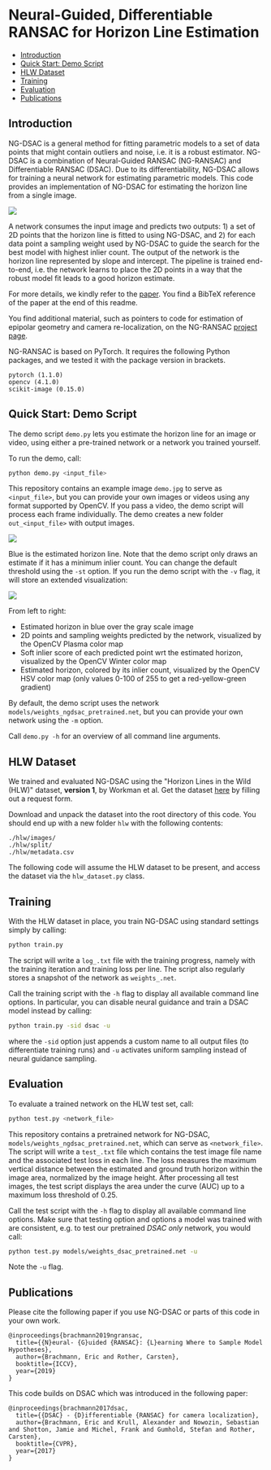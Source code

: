 # Neural-Guided, Differentiable RANSAC for Horizon Line Estimation

- [Introduction](#introduction)
- [Quick Start: Demo Script](#quick-start-demo-script)
- [HLW Dataset](#hlw-dataset)
- [Training](#training)
- [Evaluation](#evaluation)
- [Publications](#publications)

## Introduction

NG-DSAC is a general method for fitting parametric models to a set of data points that might contain outliers and noise, i.e. it is a robust estimator. NG-DSAC is a combination of Neural-Guided RANSAC (NG-RANSAC) and Differentiable RANSAC (DSAC). Due to its differentiability, NG-DSAC allows for training a neural network for estimating parametric models. This code provides an implementation of NG-DSAC for estimating the horizon line from a single image. 

![](images/network.png)

A network consumes the input image and predicts two outputs: 1) a set of 2D points that the horizon line is fitted to using NG-DSAC, and 2) for each data point a sampling weight used by NG-DSAC to guide the search for the best model with highest inlier count. The output of the network is the horizon line represented by slope and intercept. The pipeline is trained end-to-end, i.e. the network learns to place the 2D points in a way that the robust model fit leads to a good horizon estimate.

For more details, we kindly refer to the [paper](https://arxiv.org/abs/1905.04132). You find a BibTeX reference of the paper at the end of this readme. 

You find additional material, such as pointers to code for estimation of epipolar geometry and camera re-localization, on the NG-RANSAC [project page](https://hci.iwr.uni-heidelberg.de/vislearn/research/neural-guided-ransac/).

NG-RANSAC is based on PyTorch. It requires the following Python packages, and we tested it with the package version in brackets.
```
pytorch (1.1.0)
opencv (4.1.0)
scikit-image (0.15.0)
```

## Quick Start: Demo Script

The demo script `demo.py` lets you estimate the horizon line for an image or video, using either a pre-trained network or a network you trained yourself.

To run the demo, call:

```bash
python demo.py <input_file>
```
This repository contains an example image `demo.jpg` to serve as `<input_file>`, but you can provide your own images or videos using any format supported by OpenCV. If you pass a video, the demo script will process each frame individually. The demo creates a new folder `out_<input_file>` with output images.

![](images/demo_result.png)

Blue is the estimated horizon line. Note that the demo script only draws an estimate if it has a minimum inlier count. You can change the default threshold using the `-st` option. If you run the demo script with the `-v` flag, it will store an extended visualization:

![](images/demo_result_verbose.png)

From left to right: 

* Estimated horizon in blue over the gray scale image
* 2D points and sampling weights predicted by the network, visualized by the OpenCV Plasma color map
* Soft inlier score of each predicted point wrt the estimated horizon, visualized by the OpenCV Winter color map
* Estimated horizon, colored by its inlier count, visualized by the OpenCV HSV color map (only values 0-100 of 255 to get a red-yellow-green gradient)

By default, the demo script uses the network `models/weights_ngdsac_pretrained.net`, but you can provide your own network using the `-m` option. 

Call `demo.py -h` for an overview of all command line arguments.


## HLW Dataset

We trained and evaluated NG-DSAC using the "Horizon Lines in the Wild (HLW)" dataset, **version 1**, by Workman et al. Get the dataset [here](https://mvrl.cse.wustl.edu/datasets/hlw/) by filling out a request form.

Download and unpack the dataset into the root directory of this code. You should end up with a new folder `hlw` with the following contents:

```
./hlw/images/
./hlw/split/
./hlw/metadata.csv
```
The following code will assume the HLW dataset to be present, and access the dataset via the `hlw_dataset.py` class.

## Training

With the HLW dataset in place, you train NG-DSAC using standard settings simply by calling:

```bash
python train.py
```

The script will write a `log_.txt` file with the training progress, namely with the training iteration and training loss per line. The script also regularly stores a snapshot of the network as `weights_.net`.

Call the training script with the `-h` flag to display all available command line options. In particular, you can disable neural guidance and train a DSAC model instead by calling:

```bash
python train.py -sid dsac -u
```
where the `-sid` option just appends a custom name to all output files (to differentiate training runs) and `-u` activates uniform sampling instead of neural guidance sampling. 


## Evaluation

To evaluate a trained network on the HLW test set, call:

```bash
python test.py <network_file>
```
This repository contains a pretrained network for NG-DSAC, `models/weights_ngdsac_pretrained.net`, which can serve as `<network_file>`. The script will write a `test_.txt` file which contains the test image file name and the associated test loss in each line. The loss measures the maximum vertical distance between the estimated and ground truth horizon within the image area, normalized by the image height. After processing all test images, the test script displays the area under the curve (AUC) up to a maximum loss threshold of 0.25.

Call the test script with the `-h` flag to display all available command line options. Make sure that testing option and options a model was trained with are consistent, e.g. to test our pretrained *DSAC only* network, you would call:


```bash
python test.py models/weights_dsac_pretrained.net -u
```

Note the `-u` flag.

## Publications

Please cite the following paper if you use NG-DSAC or parts of this code in your own work.

```
@inproceedings{brachmann2019ngransac,
  title={{N}eural- {G}uided {RANSAC}: {L}earning Where to Sample Model Hypotheses},
  author={Brachmann, Eric and Rother, Carsten},
  booktitle={ICCV},
  year={2019}
}
```
This code builds on DSAC which was introduced in the following paper:

```
@inproceedings{brachmann2017dsac,
  title={{DSAC} - {D}ifferentiable {RANSAC} for camera localization},
  author={Brachmann, Eric and Krull, Alexander and Nowozin, Sebastian and Shotton, Jamie and Michel, Frank and Gumhold, Stefan and Rother, Carsten},
  booktitle={CVPR},
  year={2017}
}
```
